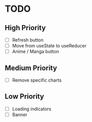 # TODO

## High Priority

- [ ] Refresh button
- [ ] Move from useState to useReducer
- [ ] Anime / Manga button

## Medium Priority

- [ ] Remove specific charts

## Low Priority

- [ ] Loading indicators
- [ ] Banner
